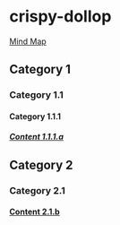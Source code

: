 # crispy-dollop
[Mind Map](https://dplusic.github.io/crispy-dollop/)

## Category 1

### Category 1.1

#### Category 1.1.1

##### [Content 1.1.1.a](a.md)

## Category 2

### Category 2.1

#### [Content 2.1.b](b.md)
